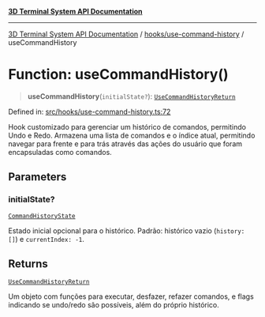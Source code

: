 [**3D Terminal System API Documentation**](../../../README.md)

***

[3D Terminal System API Documentation](../../../README.md) / [hooks/use-command-history](../README.md) / useCommandHistory

# Function: useCommandHistory()

> **useCommandHistory**(`initialState?`): [`UseCommandHistoryReturn`](../interfaces/UseCommandHistoryReturn.md)

Defined in: [src/hooks/use-command-history.ts:72](https://github.com/Dicommunitas/ThreeJS_Terminal_3D/blob/99674efc74a324fa412d902012012a3688e22f0e/src/hooks/use-command-history.ts#L72)

Hook customizado para gerenciar um histórico de comandos, permitindo Undo e Redo.
Armazena uma lista de comandos e o índice atual, permitindo navegar para frente e para trás
através das ações do usuário que foram encapsuladas como comandos.

## Parameters

### initialState?

[`CommandHistoryState`](../interfaces/CommandHistoryState.md)

Estado inicial opcional para o histórico.
                                            Padrão: histórico vazio (`history: []`) e `currentIndex: -1`.

## Returns

[`UseCommandHistoryReturn`](../interfaces/UseCommandHistoryReturn.md)

Um objeto com funções para executar, desfazer, refazer comandos,
e flags indicando se undo/redo são possíveis, além do próprio histórico.
